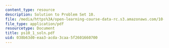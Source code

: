 ```yaml
---
content_type: resource
description: Solution to Problem Set 10.
file: /media/https%3A/open-learning-course-data-rc.s3.amazonaws.com/10-40-chemical-engineering-thermodynamics-fall-2003/038b63d0eaa3acda3caa5f2601660700_ps10_1_soln.pdf
file_type: application/pdf
resourcetype: Document
title: ps10_1_soln.pdf
uid: 038b63d0-eaa3-acda-3caa-5f2601660700
---
```

